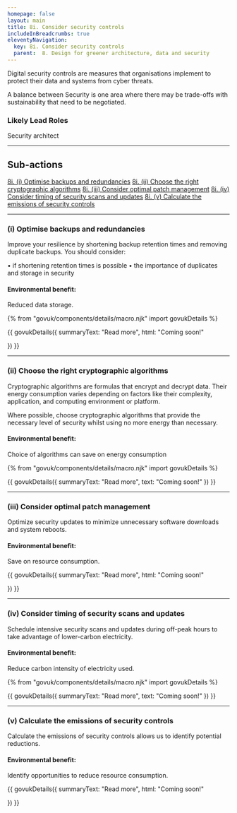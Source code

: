 ```yaml
---
homepage: false
layout: main
title: 8i. Consider security controls
includeInBreadcrumbs: true
eleventyNavigation:
  key: 8i. Consider security controls
  parent:  8. Design for greener architecture, data and security
---
```


Digital security controls are measures that organisations implement to protect their data and systems from cyber threats. 

A balance between Security is one area where there may be trade-offs with sustainability that need to be negotiated. 

### Likely Lead Roles

Security architect

* * *

## Sub-actions

[8i. (i) Optimise backups and redundancies](#(i)-optimise-backups-and-redundancies)
[8i. (ii) Choose the right cryptographic algorithms](#(ii)-choose-the-right-cryptographic-algorithms)
[8i. (iii) Consider optimal patch management](#(iii)-consider-optimal-patch-management)
[8i. (iv) Consider timing of security scans and updates](#(iv)-consider-timing-of-security-scans-and-updates)
[8i. (v) Calculate the emissions of security controls](#(v)-calculate-the-emissions-of-security-controls)

* * *

###  (i) Optimise backups and redundancies

Improve your resilience by shortening backup retention times and removing duplicate backups. You should consider:

• if shortening retention times is possible
• the importance of duplicates and storage in security

#### Environmental benefit: 
Reduced data storage.

{% from "govuk/components/details/macro.njk" import govukDetails %}

{{ govukDetails({
  summaryText: "Read more",
  html: "Coming soon!"

}) }}

* * *

###  (ii) Choose the right cryptographic algorithms

Cryptographic algorithms are formulas that encrypt and decrypt data. Their energy consumption varies depending on factors like their complexity, application, and computing environment or platform.

Where possible, choose cryptographic algorithms that provide the necessary level of security whilst using no more energy than necessary.

#### Environmental benefit: 
Choice of algorithms can save on energy consumption

{% from "govuk/components/details/macro.njk" import govukDetails %}

{{ govukDetails({
  summaryText: "Read more",
  text: "Coming soon!"
}) }}
* * *

###  (iii) Consider optimal patch management

Optimize security updates to minimize unnecessary software downloads and system reboots.

#### Environmental benefit: 
Save on resource consumption. 

{{ govukDetails({
  summaryText: "Read more",
  html: "Coming soon!"

}) }}

* * *

###  (iv) Consider timing of security scans and updates

Schedule intensive security scans and updates during off-peak hours to take advantage of lower-carbon electricity.

#### Environmental benefit: 
Reduce carbon intensity of electricity used.

{% from "govuk/components/details/macro.njk" import govukDetails %}

{{ govukDetails({
  summaryText: "Read more",
  text: "Coming soon!"
}) }}
* * *

###  (v) Calculate the emissions of security controls

Calculate the emissions of security controls allows us to identify potential reductions.

#### Environmental benefit: 
Identify opportunities to reduce resource consumption.

{{ govukDetails({
  summaryText: "Read more",
  html: "Coming soon!"

}) }}

